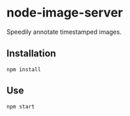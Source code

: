 # node-image-server
Speedily annotate timestamped images.

## Installation
```
npm install
```
## Use 
```
npm start
```
